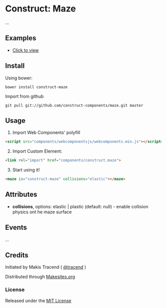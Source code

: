 # Construct: Maze

...


## Examples

* [Click to view](./examples/index.html)


## Install

Using bower:
```
bower install construct-maze
```

Import from github
```
git pull git://github.com/construct-components/maze.git master
```


## Usage

1. Import Web Components' polyfill

```html
<script src="components/webcomponentsjs/webcomponents.min.js"></script>
```

2. Import Custom Element:
```html
<link rel="import" href="components/construct.maze">
```

3. Start using it!

```html
<maze is="construct-maze" collisions="elastic"></maze>
```


## Attributes

* **collisions**, options: elastic | plastic (default: null) - enable collision physics ont he maze surface


## Events

...


## Credits

Initiated by Makis Tracend ( [@tracend](http://tracend.me) )

Distributed through [Makesites.org](http://makesites.org)

### License

Released under the [MIT License](http://makesites.org/licenses/MIT)
